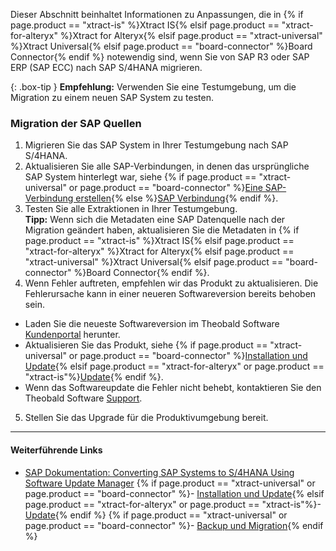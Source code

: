 Dieser Abschnitt beinhaltet Informationen zu Anpassungen, die in {% if page.product == "xtract-is" %}Xtract IS{% elsif page.product == "xtract-for-alteryx" %}Xtract for Alteryx{% elsif page.product == "xtract-universal" %}Xtract Universal{% elsif page.product == "board-connector" %}Board Connector{% endif %} notewendig sind, wenn Sie von SAP R3 oder SAP ERP (SAP ECC) nach SAP S/4HANA migrieren.

{: .box-tip }
**Empfehlung:** Verwenden Sie eine Testumgebung, um die Migration zu einem neuen SAP System zu testen. 

### Migration der SAP Quellen

1. Migrieren Sie das SAP System in Ihrer Testumgebung nach SAP S/4HANA.
2. Aktualisieren Sie alle SAP-Verbindungen, in denen das ursprüngliche SAP System hinterlegt war, siehe {% if page.product == "xtract-universal" or page.product == "board-connector" %}[Eine SAP-Verbindung erstellen](../erste-schritte/sap-verbindungen-anlegen){% else %}[SAP Verbindung](../sap-verbindung){% endif %}.
3. Testen Sie alle Extraktionen in Ihrer Testumgebung.<br>
**Tipp:** Wenn sich die Metadaten eine SAP Datenquelle nach der Migration geändert haben, aktualisieren Sie die Metadaten in {% if page.product == "xtract-is" %}Xtract IS{% elsif page.product == "xtract-for-alteryx" %}Xtract for Alteryx{% elsif page.product == "xtract-universal" %}Xtract Universal{% elsif page.product == "board-connector" %}Board Connector{% endif %}.
4. Wenn Fehler auftreten, empfehlen wir das Produkt zu aktualisieren. Die Fehlerursache kann in einer neueren Softwareversion bereits behoben sein.
- Laden Sie die neueste Softwareversion im Theobald Software [Kundenportal](https://my.theobald-software.com/) herunter.
- Aktualisieren Sie das Produkt, siehe {% if page.product == "xtract-universal" or page.product == "board-connector" %}[Installation und Update](./einfuehrung/installation-und-update){% elsif page.product == "xtract-for-alteryx" or page.product == "xtract-is"%}[Update](./update){% endif %}.
- Wenn das Softwareupdate die Fehler nicht behebt, kontaktieren Sie den Theobald Software [Support](support@theobald-software.com).
5. Stellen Sie das Upgrade für die Produktivumgebung bereit.

****
#### Weiterführende Links
- [SAP Dokumentation: Converting SAP Systems to S/4HANA Using Software Update Manager](https://help.sap.com/docs/SLTOOLSET/e239e55723bc4d8ca923bba137df205b/11ce6d4c264c44db965f9272ed785ec3.html)
{% if page.product == "xtract-universal" or page.product == "board-connector" %}- [Installation und Update](./installation-and-update){% elsif page.product == "xtract-for-alteryx" or page.product == "xtract-is"%}- [Update](./update){% endif %}
{% if page.product == "xtract-universal" or page.product == "board-connector" %}- [Backup und Migration](./backup-und-migration){% endif %} 